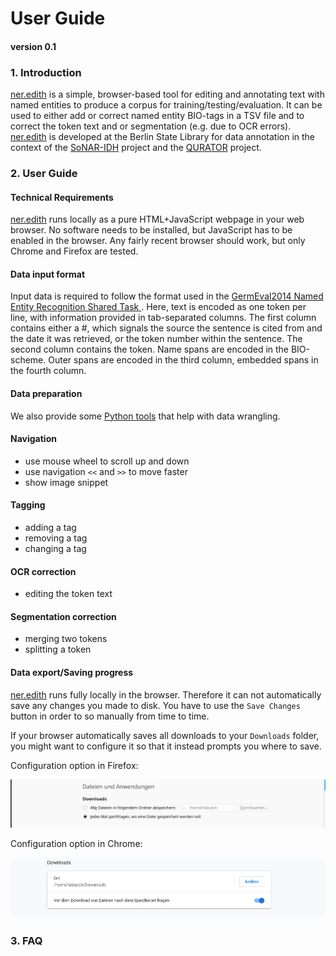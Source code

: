 # User Guide
#### version 0.1

### 1. Introduction
[ner.edith](https://github.com/cneud/ner.edith) is a simple, browser-based tool for editing and annotating text with named entities to produce a corpus for training/testing/evaluation. It can be used to either add or correct named entity BIO-tags in a TSV file and to correct the token text and or segmentation (e.g. due to OCR errors). [ner.edith](https://github.com/cneud/ner.edith) is developed at the Berlin State Library for data annotation in the context of the [SoNAR-IDH](https://sonar.fh-potsdam.de/) project and the [QURATOR](https://qurator.ai/) project.

### 2. User Guide
#### Technical Requirements 
[ner.edith](https://github.com/cneud/ner.edith) runs locally as a pure HTML+JavaScript webpage in your web browser. No software needs to be installed, but JavaScript has to be enabled in the browser. Any fairly recent browser should work, but only Chrome and Firefox are tested.
#### Data input format   
Input data is required to follow the format used in the [GermEval2014 Named Entity Recognition Shared Task ](https://sites.google.com/site/germeval2014ner/data). Here, text is encoded as one token per line, with information provided in tab-separated columns. The first column contains either a #, which signals the source the sentence is cited from and the date it was retrieved, or the token number within the sentence. The second column contains the token. Name spans are encoded in the BIO-scheme. Outer spans are encoded in the third column, embedded spans in the fourth column.
#### Data preparation  
We also provide some [Python tools](https://github.com/cneud/ner.edith/tree/master/tools) that help with data wrangling.
#### Navigation
* use mouse wheel to scroll up and down
* use navigation `<<` and `>>` to move faster
* show image snippet
#### Tagging
* adding a tag
* removing a tag
* changing a tag
#### OCR correction
* editing the token text
#### Segmentation correction
* merging two tokens
* splitting a token
#### Data export/Saving progress
[ner.edith](https://github.com/cneud/ner.edith) runs fully locally in the browser. Therefore it can not automatically save any changes you made to disk. You have to use the `Save Changes` button in order to so manually from time to time.

If your browser automatically saves all downloads to your `Downloads` folder, you might want to configure it so that it instead prompts you where to save.

Configuration option in Firefox:

![Screenshot](./../.screenshots/firefox.png)

Configuration option in Chrome:

![Screenshot](./../.screenshots/chrome.png)
### 3. FAQ
